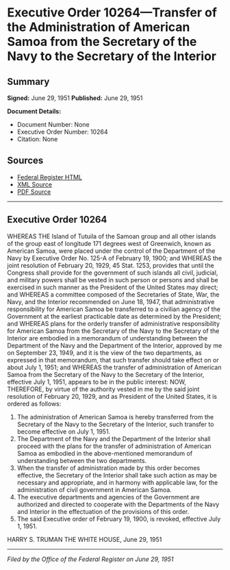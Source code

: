 # Executive Order 10264—Transfer of the Administration of American Samoa from the Secretary of the Navy to the Secretary of the Interior

## Summary

**Signed:** June 29, 1951
**Published:** June 29, 1951

**Document Details:**
- Document Number: None
- Executive Order Number: 10264
- Citation: None

## Sources
- [Federal Register HTML](https://www.presidency.ucsb.edu/documents/executive-order-10264-transfer-the-administration-american-samoa-from-the-secretary-the)
- [XML Source](None)
- [PDF Source](None)

---

## Executive Order 10264

WHEREAS THE Island of Tutuila of the Samoan group and all other islands of the group east of longitude 171 degrees west of Greenwich, known as American Samoa, were placed under the control of the Department of the Navy by Executive Order No. 125-A of February 19, 1900; and
WHEREAS the joint resolution of February 20, 1929, 45 Stat. 1253, provides that until the Congress shall provide for the government of such islands all civil, judicial, and military powers shall be vested in such person or persons and shall be exercised in such manner as the President of the United States may direct; and
WHEREAS a committee composed of the Secretaries of State, War, the Navy, and the Interior recommended on June 18, 1947, that administrative responsibility for American Samoa be transferred to a civilian agency of the Government at the earliest practicable date as determined by the President; and
WHEREAS plans for the orderly transfer of administrative responsibility for American Samoa from the Secretary of the Navy to the Secretary of the Interior are embodied in a memorandum of understanding between the Department of the Navy and the Department of the Interior, approved by me on September 23, 1949, and it is the view of the two departments, as expressed in that memorandum, that such transfer should take effect on or about July 1, 1951; and
WHEREAS the transfer of administration of American Samoa from the Secretary of the Navy to the Secretary of the Interior, effective July 1, 1951, appears to be in the public interest:
NOW, THEREFORE, by virtue of the authority vested in me by the said joint resolution of February 20, 1929, and as President of the United States, it is ordered as follows:
1. The administration of American Samoa is hereby transferred from the Secretary of the Navy to the Secretary of the Interior, such transfer to become effective on July 1, 1951.
2. The Department of the Navy and the Department of the Interior shall proceed with the plans for the transfer of administration of American Samoa as embodied in the above-mentioned memorandum of understanding between the two departments.
3. When the transfer of administration made by this order becomes effective, the Secretary of the Interior shall take such action as may be necessary and appropriate, and in harmony with applicable law, for the administration of civil government in American Samoa.
4. The executive departments and agencies of the Government are authorized and directed to cooperate with the Departments of the Navy and Interior in the effectuation of the provisions of this order.
5. The said Executive order of February 19, 1900, is revoked, effective July 1, 1951.

HARRY S. TRUMAN
THE WHITE HOUSE,
June 29, 1951

---

*Filed by the Office of the Federal Register on June 29, 1951*
